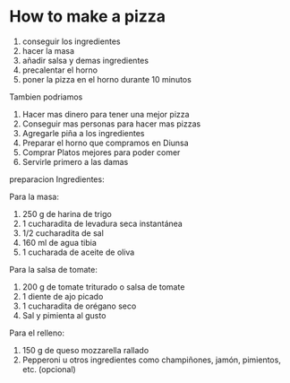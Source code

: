 # How to make a pizza

1. conseguir los ingredientes
2. hacer la masa
3. añadir salsa y demas ingredientes
4. precalentar el horno
5. poner la pizza en el horno durante 10 minutos


Tambien podriamos
1. Hacer mas dinero para tener una mejor pizza
2. Conseguir mas personas para hacer mas pizzas
3. Agregarle piña a los ingredientes
4. Preparar el horno que compramos en Diunsa
5. Comprar Platos mejores para poder comer
6. Servirle primero a las damas 

preparacion
Ingredientes:

Para la masa:

1. 250 g de harina de trigo
2. 1 cucharadita de levadura seca instantánea
3. 1/2 cucharadita de sal
4. 160 ml de agua tibia
5. 1 cucharada de aceite de oliva

Para la salsa de tomate:

1. 200 g de tomate triturado o salsa de tomate
2. 1 diente de ajo picado
3. 1 cucharadita de orégano seco
4. Sal y pimienta al gusto

Para el relleno:

1. 150 g de queso mozzarella rallado
2. Pepperoni u otros ingredientes como champiñones, jamón, pimientos, etc. (opcional)


